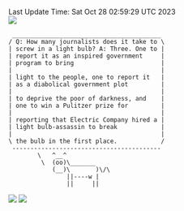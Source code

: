 Last Update Time: 
Sat Oct 28 02:59:29 UTC 2023
<br>![](https://img.shields.io/badge/%E5%A4%A7%E5%AE%B6-%E5%AE%89%E5%AE%89-green)<br>
```
 _________________________________________
/ Q: How many journalists does it take to \
| screw in a light bulb? A: Three. One to |
| report it as an inspired government     |
| program to bring                        |
|                                         |
| light to the people, one to report it   |
| as a diabolical government plot         |
|                                         |
| to deprive the poor of darkness, and    |
| one to win a Pulitzer prize for         |
|                                         |
| reporting that Electric Company hired a |
| light bulb-assassin to break            |
|                                         |
\ the bulb in the first place.            /
 -----------------------------------------
        \   ^__^
         \  (oo)\_______
            (__)\       )\/\
                ||----w |
                ||     ||
```
![](https://github-readme-stats.vercel.app/api?username=chenlitw)
![](https://github-readme-stats.vercel.app/api/top-langs/?username=chenlitw)

